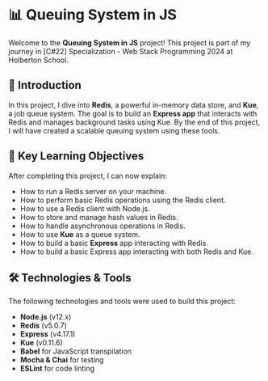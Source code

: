 # 📊 Queuing System in JS

Welcome to the **Queuing System in JS** project! This project is part of my journey in [C#22] Specialization - Web Stack Programming 2024 at Holberton School.

## 📝 Introduction

In this project, I dive into **Redis**, a powerful in-memory data store, and **Kue**, a job queue system. The goal is to build an **Express app** that interacts with Redis and manages background tasks using Kue. By the end of this project, I will have created a scalable queuing system using these tools.

## 🧠 Key Learning Objectives

After completing this project, I can now explain:

- How to run a Redis server on your machine.
- How to perform basic Redis operations using the Redis client.
- How to use a Redis client with Node.js.
- How to store and manage hash values in Redis.
- How to handle asynchronous operations in Redis.
- How to use **Kue** as a queue system.
- How to build a basic **Express** app interacting with Redis.
- How to build a basic Express app interacting with both Redis and Kue.

## 🛠️ Technologies & Tools

The following technologies and tools were used to build this project:

- **Node.js** (v12.x)
- **Redis** (v5.0.7)
- **Express** (v4.17.1)
- **Kue** (v0.11.6)
- **Babel** for JavaScript transpilation
- **Mocha & Chai** for testing
- **ESLint** for code linting
